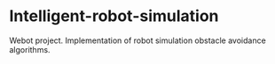 # Intelligent-robot-simulation
Webot project. Implementation of robot simulation obstacle avoidance algorithms.
